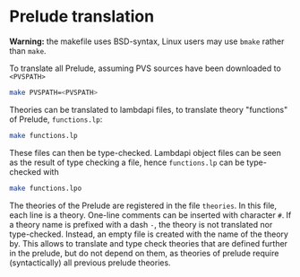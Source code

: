 Prelude translation
===================

**Warning:** the makefile uses BSD-syntax, Linux users may use `bmake` rather than
`make`.

To translate all Prelude, assuming PVS sources have been downloaded to `<PVSPATH>`
``` sh
make PVSPATH=<PVSPATH>
```

Theories can be translated to lambdapi files, to translate theory "functions" of
Prelude,
`functions.lp`:

``` sh
make functions.lp
```

These files can then be type-checked. Lambdapi object files can be seen as the
result of type checking a file, hence `functions.lp` can be type-checked with
``` sh
make functions.lpo
```

The theories of the Prelude are registered in the file `theories`. In this file,
each line is a theory. One-line comments can be inserted with character `#`.
If a theory name is prefixed with a dash `-`, the theory is not translated nor
type-checked. Instead, an empty file is created with the name of the theory by.
This allows to translate and type check theories that are defined further in
the prelude, but do not depend on them, as theories of prelude require
(syntactically) all previous prelude theories.
